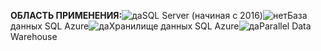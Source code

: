 <Token>**ОБЛАСТЬ ПРИМЕНЕНИЯ:**![да](media/yes.png)SQL Server (начиная с 2016)![нет](media/no.png)База данных SQL Azure![да](media/yes.png)Хранилище данных SQL Azure![да](media/yes.png)Parallel Data Warehouse</Token>

